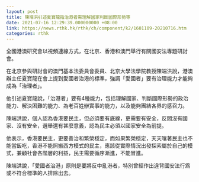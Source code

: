```yaml
---
layout: post
title: 陳端洪引述夏寶龍指治港者需理解國家判斷國際形勢等
date: 2021-07-16 12:29:39.000000000 +08:00
link: https://news.rthk.hk/rthk/ch/component/k2/1601109-20210716.htm
categories: rthk
---
```


全國港澳研究會以視頻連線方式，在北京、香港和澳門舉行有關國安法專題研討會。

在北京參與研討會的澳門基本法委員會委員、北京大學法學院教授陳端洪說，港澳辦主任夏寶龍在會上提到愛國者治港的標準，強調「愛國者」要有治理能力才能夠成為「治理者」。

他引述夏寶龍說，「治港者」要有4種能力，包括理解國家、判斷國際形勢的政治能力、解決困難的能力、為老百姓辦實事的能力，以及能夠團結各界的感召力。

陳端洪說，個人認為香港要民主，但必須要有底線，更需要有安全，反問沒有國家、沒有安全，選舉還有甚麼意義，認為民主必須以國家安全為前提。

他表示，香港要民主，更要善治和繁榮穩定，而如果繁榮穩定，天天嚷著民主也不能當飯吃，香港不能照搬西方模式的民主，應該從實際情況出發探索屬於自己的模式，兼顧社會各階層的利益，民主需要循序漸進，不能冒進。

陳端洪說，「愛國者治港」原則是要將反中亂港者，特別曾經作出違背國安法行爲或不符合標準的人排除出去。
